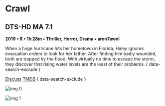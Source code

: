 # Crawl

## DTS-HD MA 7.1

**2019 • R • 1h 28m • Thriller, Horror, Drama • aron7awol**

When a huge hurricane hits her hometown in Florida, Haley ignores evacuation orders to look for her father. After finding him badly wounded, both are trapped by the flood. With virtually no time to escape the storm, they discover that rising water levels are the least of their problems.
{ data-search-exclude }

[Discuss](https://www.avsforum.com/threads/bass-eq-for-filtered-movies.2995212/post-58644518)  [TMDB](https://www.themoviedb.org/movie/511987)
{ data-search-exclude }

![img 0](https://i.imgur.com/FlYAjkP.jpg)

![img 1](https://i.imgur.com/BqkA9ei.png)

